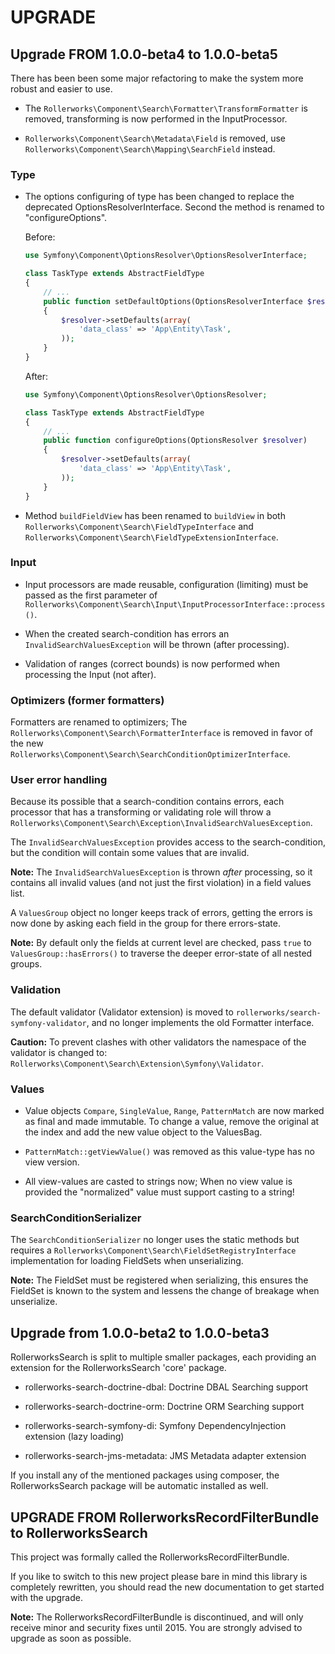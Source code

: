 UPGRADE
=======

## Upgrade FROM 1.0.0-beta4 to 1.0.0-beta5

There has been been some major refactoring to make the system more robust
and easier to use.

 * The `Rollerworks\Component\Search\Formatter\TransformFormatter` is removed,
   transforming is now performed in the InputProcessor.
  
 * `Rollerworks\Component\Search\Metadata\Field` is removed,
   use `Rollerworks\Component\Search\Mapping\SearchField` instead.

### Type

 * The options configuring of type has been changed to replace the deprecated
   OptionsResolverInterface. Second the method is renamed to "configureOptions".

   Before:
   
   ```php
   use Symfony\Component\OptionsResolver\OptionsResolverInterface;
   
   class TaskType extends AbstractFieldType
   {
       // ...
       public function setDefaultOptions(OptionsResolverInterface $resolver)
       {
           $resolver->setDefaults(array(
               'data_class' => 'App\Entity\Task',
           ));
       }
   }
   ```
   
   After:
   
   ```php
   use Symfony\Component\OptionsResolver\OptionsResolver;
   
   class TaskType extends AbstractFieldType
   {
       // ...
       public function configureOptions(OptionsResolver $resolver)
       {
           $resolver->setDefaults(array(
               'data_class' => 'App\Entity\Task',
           ));
       }
   }
   ```
  
 * Method `buildFieldView` has been renamed to `buildView` in both
  `Rollerworks\Component\Search\FieldTypeInterface` and
  `Rollerworks\Component\Search\FieldTypeExtensionInterface`.

### Input

 * Input processors are made reusable, configuration (limiting) must be passed as the
   first parameter of `Rollerworks\Component\Search\Input\InputProcessorInterface::process()`.
  
 * When the created search-condition has errors an `InvalidSearchValuesException`
   will be thrown (after processing).
  
 * Validation of ranges (correct bounds) is now performed when processing
   the Input (not after).

### Optimizers (former formatters)

Formatters are renamed to optimizers; The `Rollerworks\Component\Search\FormatterInterface`
is removed in favor of the new `Rollerworks\Component\Search\SearchConditionOptimizerInterface`.
  
### User error handling

Because its possible that a search-condition contains errors, each processor
that has a transforming or validating role will throw a
`Rollerworks\Component\Search\Exception\InvalidSearchValuesException`.

The `InvalidSearchValuesException` provides access to the search-condition,
but the condition will contain some values that are invalid.
  
**Note:** The `InvalidSearchValuesException` is thrown *after* processing,
so it contains all invalid values (and not just the first violation) in a field
values list.

A `ValuesGroup` object no longer keeps track of errors, getting the errors
is now done by asking each field in the group for there errors-state.

**Note:** By default only the fields at current level are checked,
pass `true` to `ValuesGroup::hasErrors()` to traverse the deeper
error-state of all nested groups.

### Validation

The default validator (Validator extension) is moved to `rollerworks/search-symfony-validator`, 
and no longer implements the old Formatter interface.

**Caution:** To prevent clashes with other validators the namespace of the validator
is changed to: `Rollerworks\Component\Search\Extension\Symfony\Validator`.

### Values
  
 * Value objects `Compare`, `SingleValue`, `Range`, `PatternMatch` are now marked as
   final and made immutable. To change a value, remove the original at the index and
   add the new value object to the ValuesBag.
  
 * `PatternMatch::getViewValue()` was removed as this value-type has no view version.
  
 * All view-values are casted to strings now;
   When no view value is provided the "normalized" value must support casting to a string!
  
### SearchConditionSerializer

The `SearchConditionSerializer` no longer uses the static methods
but requires a `Rollerworks\Component\Search\FieldSetRegistryInterface` implementation
for loading FieldSets when unserializing.

**Note:** The FieldSet must be registered when serializing, this ensures the FieldSet is
known to the system and lessens the change of breakage when unserialize.

## Upgrade from 1.0.0-beta2 to 1.0.0-beta3

RollerworksSearch is split to multiple smaller packages,
each providing an extension for the RollerworksSearch 'core' package.

* rollerworks-search-doctrine-dbal: Doctrine DBAL Searching support
* rollerworks-search-doctrine-orm:  Doctrine ORM Searching support

* rollerworks-search-symfony-di: Symfony DependencyInjection extension (lazy loading)
* rollerworks-search-jms-metadata: JMS Metadata adapter extension

If you install any of the mentioned packages using composer,
the RollerworksSearch package will be automatic installed as well.

## UPGRADE FROM RollerworksRecordFilterBundle to RollerworksSearch

This project was formally called the RollerworksRecordFilterBundle.

If you like to switch to this new project please bare in mind
this library is completely rewritten, you should read the new documentation
to get started with the upgrade.

**Note:** The RollerworksRecordFilterBundle is discontinued, and will only receive
minor and security fixes until 2015. You are strongly advised to upgrade as soon as
possible.
